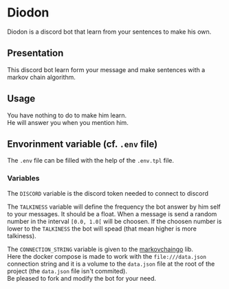 # Diodon

Diodon is a discord bot that learn from your sentences to make his own.

## Presentation

This discord bot learn form your message and make sentences with a markov chain
algorithm.

## Usage

You have nothing to do to make him learn.  
He will answer you when you mention him.

## Envorinment variable (cf. `.env` file)

The `.env` file can be filled with the help of the `.env.tpl` file.

### Variables

The `DISCORD` variable is the discord token needed to connect to discord

The `TALKINESS` variable will define the frequency the bot answer by him self
to your messages. It should be a float. When a message is send a random
number in the interval `[0.0, 1.0[` will be choosen. If the choosen number is
lower to the `TALKINESS` the bot will spead (that mean higher is more
talkiness).

The `CONNECTION_STRING` variable is given to the
[markovchaingo](https://github.com/keftcha/markovchaingo) lib.  
Here the docker compose is made to work with the `file:///data.json` connection
string and it is a volume to the `data.json` file at the root of the project
(the `data.json` file isn't commited).  
Be pleased to fork and modify the bot for your need.
